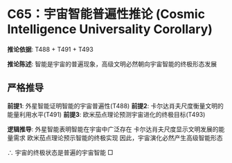 # C65：宇宙智能普遍性推论 (Cosmic Intelligence Universality Corollary)

**推论依据**: T488 + T491 + T493

**推论陈述**: 智能是宇宙的普遍现象，高级文明必然朝向宇宙智能的终极形态发展

## 严格推导

**前提1**: 外星智能证明智能的宇宙普遍性(T488)
**前提2**: 卡尔达肖夫尺度衡量文明的能量利用水平(T491)
**前提3**: 欧米茄点理论预测宇宙进化的终极目标(T493)

**逻辑推导**:
外星智能表明智能在宇宙中广泛存在
卡尔达肖夫尺度显示文明发展的能量需求
欧米茄点理论预示智能的终极实现
因此，宇宙演化必然产生高级智能形态

∴ 宇宙的终极状态是普遍的宇宙智能 □